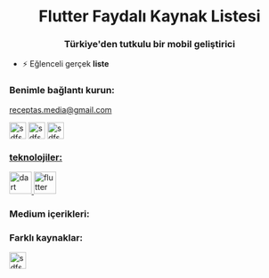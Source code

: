 <h1 align="center">Flutter Faydalı Kaynak Listesi</h1>
<h3 align="center">Türkiye'den tutkulu bir mobil geliştirici</h3>

<p align="left"> </p>



- ⚡ Eğlenceli gerçek **liste**

<h3 align="left ">Benimle bağlantı kurun:</h3>
<p align="left">
<a href="mailto:receptas.media@gmail.com"> receptas.media@gmail.com </a>


  
<a href="https://instagram.com/recept27 " target="recept27"><img align="center" src="https://raw.githubusercontent.com/rahuldkjain/github-profile-readme-generator/master/src/images/icons/Social/instagram.svg " alt="sdfsdf" height="30" width="30" /></a>
  <a href="https://medium.com/@recept27" target="blank"><img align="center" src="https://raw.githubusercontent.com/rahuldkjain/github-profile-readme-generator/master/src/images/icons/Social/medium.svg" alt="sdfs" height="30" width="30" /></a>
  <a href="https://linkedin.com/in/tas-recep" target="recept27"><img align="center" src="https://raw.githubusercontent.com/rahuldkjain/github-profile-readme-generator/master/src/images/icons/Social/linked-in-alt.svg" alt="sdfsdfs" height="30" width="30" />  
  
</p>
<h3 align="left ">teknolojiler:</h3>
<p align="left"> <a href="https://developer.android.com" target="_blank">  </a> <a href="https://dart.dev" target="_blank "> <img src="https://www.vectorlogo.zone/logos/dartlang/dartlang-icon.svg" alt="dart" width="40" height="40"/> </a>  <a href="https://flutter.dev" target="_blank"> <img src="https://www.vectorlogo.zone/logos/flutterio/flutterio-icon.svg" alt="flutter" width="40" height="40"/> </a>   </p>

<h3 align="left ">Medium içerikleri:</h3>
<h3 align="left ">Farklı kaynaklar:</h3>
<a href="https://developers.google.com/blockly" target="blank"><img align="center" src="https://developers.google.com/blockly
" alt="sdfs" height="30" width="30" /></a>
